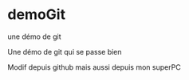 # demoGit
une démo de git

Une démo de git qui se passe bien

Modif depuis github
mais aussi depuis mon superPC
